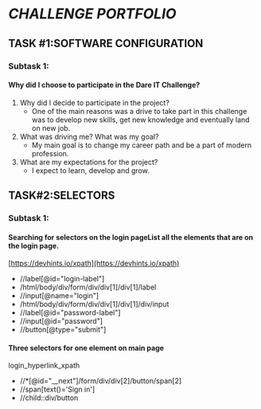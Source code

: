 # **_CHALLENGE PORTFOLIO_**


## TASK #1:SOFTWARE CONFIGURATION 

### Subtask 1:
#### Why did I choose to participate in the Dare IT Challenge?

1. Why did I decide to participate in the project?
   * One of the main reasons was a drive to take part in this challenge was to develop new skills, get new knowledge and eventually land on new job. 
2. What was driving me? What was my goal?
   * My main goal is to change my career path and be a part of modern profession.
3. What are my expectations for the project? 
   * I expect to learn, develop and grow.


## TASK#2:SELECTORS 

### Subtask 1: 
#### Searching for selectors on the login pageList all the elements that are on the login page.

[https://devhints.io/xpath](https://devhints.io/xpath)

* //label[@id="login-label"]
* /html/body/div/form/div/div[1]/div[1]/label
* //input[@name="login"]
* /html/body/div/form/div/div[1]/div[1]/div/input
* //label[@id="password-label"]
* //input[@id="password"]
* //button[@type="submit"]
#### Three selectors for one element on main page
  login_hyperlink_xpath
 * //*[@id="__next"]/form/div/div[2]/button/span[2]  
 * //span[text()='Sign in']
 * //child::div/button